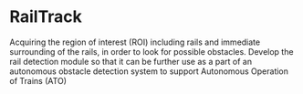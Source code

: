 # RailTrack
Acquiring the region of interest (ROI) including rails and immediate surrounding of the rails,  in order to look for possible obstacles. Develop the rail detection module so that it can be further use as a part of an autonomous obstacle detection system to support Autonomous Operation of Trains (ATO) 
